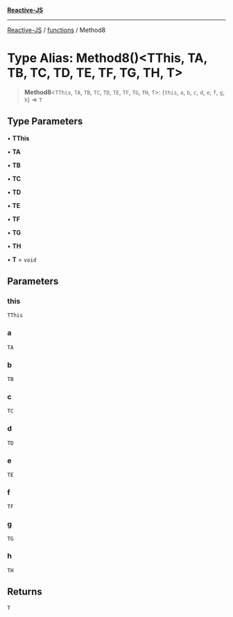 [**Reactive-JS**](../../README.md)

***

[Reactive-JS](../../README.md) / [functions](../README.md) / Method8

# Type Alias: Method8()\<TThis, TA, TB, TC, TD, TE, TF, TG, TH, T\>

> **Method8**\<`TThis`, `TA`, `TB`, `TC`, `TD`, `TE`, `TF`, `TG`, `TH`, `T`\>: (`this`, `a`, `b`, `c`, `d`, `e`, `f`, `g`, `h`) => `T`

## Type Parameters

• **TThis**

• **TA**

• **TB**

• **TC**

• **TD**

• **TE**

• **TF**

• **TG**

• **TH**

• **T** = `void`

## Parameters

### this

`TThis`

### a

`TA`

### b

`TB`

### c

`TC`

### d

`TD`

### e

`TE`

### f

`TF`

### g

`TG`

### h

`TH`

## Returns

`T`

